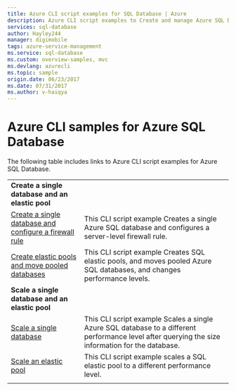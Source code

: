 ```yaml
---
title: Azure CLI script examples for SQL Database | Azure
description: Azure CLI script examples to Create and manage Azure SQL Database servers, elastic pools, databases, and firewalls. 
services: sql-database
author: Hayley244
manager: digimobile
tags: azure-service-management
ms.service: sql-database
ms.custom: overview-samples, mvc
ms.devlang: azurecli
ms.topic: sample
origin.date: 06/23/2017
ms.date: 07/31/2017
ms.author: v-haiqya
---
```


# Azure CLI samples for Azure SQL Database

The following table includes links to Azure CLI script examples for Azure SQL Database.

| |  |
|---|---|
|**Create a single database and an elastic pool**||
| [Create a single database and configure a firewall rule](scripts/sql-database-create-and-configure-database-cli.md) | This CLI script example Creates a single Azure SQL database and configures a server-level firewall rule. |
| [Create elastic pools and move pooled databases](scripts/sql-database-move-database-between-pools-cli.md) | This CLI script example Creates SQL elastic pools, and moves pooled Azure SQL databases, and changes performance levels.|
|**Scale a single database and an elastic pool**||
| [Scale a single database](scripts/sql-database-monitor-and-scale-database-cli.md) | This CLI script example Scales a single Azure SQL database to a different performance level after querying the size information for the database. |
| [Scale an elastic pool](scripts/sql-database-scale-pool-cli.md?toc=%2fcli%2fazure%2ftoc.json) | This CLI script example scales a SQL elastic pool to a different performance level.  |
|||

<!--Update_Description: wording update-->